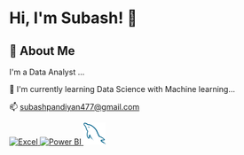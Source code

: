 
# Hi, I'm Subash! 👋

## 🚀 About Me
 
 I'm a Data Analyst ...

🧠 I'm currently learning Data Science with Machine learning... 

📫 subashpandiyan477@gmail.com

<p>
  <a href="https://www.microsoft.com/en-us/microsoft-365/excel" target="_blank" rel="noreferrer">
    <img src="https://upload.wikimedia.org/wikipedia/commons/2/24/Microsoft_Excel_Logo.svg" alt="Excel" width="40" height="40"/>
  </a>
  <a href="https://powerbi.microsoft.com" target="_blank" rel="noreferrer">
    <img src="https://raw.githubusercontent.com/devicons/devicon/master/icons/powerbi/powerbi-original.svg" alt="Power BI" width="40" height="40"/>
  </a>
  <a href="https://www.mysql.com" target="_blank" rel="noreferrer">
    <img src="https://raw.githubusercontent.com/devicons/devicon/master/icons/mysql/mysql-original.svg" alt="MySQL" width="40" height="40"/>
  </a>
</p>


